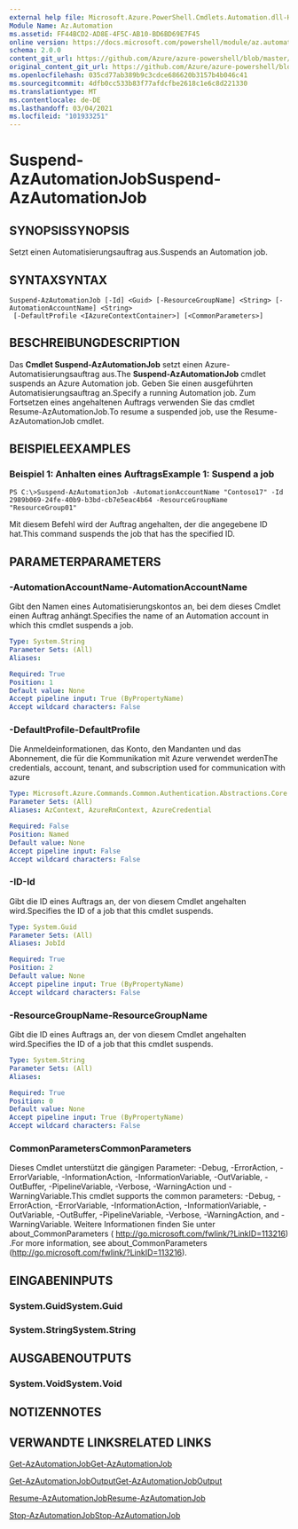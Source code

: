 ```yaml
---
external help file: Microsoft.Azure.PowerShell.Cmdlets.Automation.dll-Help.xml
Module Name: Az.Automation
ms.assetid: FF44BCD2-AD8E-4F5C-AB10-BD6BD69E7F45
online version: https://docs.microsoft.com/powershell/module/az.automation/suspend-azautomationjob
schema: 2.0.0
content_git_url: https://github.com/Azure/azure-powershell/blob/master/src/Automation/Automation/help/Suspend-AzAutomationJob.md
original_content_git_url: https://github.com/Azure/azure-powershell/blob/master/src/Automation/Automation/help/Suspend-AzAutomationJob.md
ms.openlocfilehash: 035cd77ab389b9c3cdce686620b3157b4b046c41
ms.sourcegitcommit: 4dfb0cc533b83f77afdcfbe2618c1e6c8d221330
ms.translationtype: MT
ms.contentlocale: de-DE
ms.lasthandoff: 03/04/2021
ms.locfileid: "101933251"
---
```

# <span data-ttu-id="d53ea-101">Suspend-AzAutomationJob</span><span class="sxs-lookup"><span data-stu-id="d53ea-101">Suspend-AzAutomationJob</span></span>

## <span data-ttu-id="d53ea-102">SYNOPSIS</span><span class="sxs-lookup"><span data-stu-id="d53ea-102">SYNOPSIS</span></span>
<span data-ttu-id="d53ea-103">Setzt einen Automatisierungsauftrag aus.</span><span class="sxs-lookup"><span data-stu-id="d53ea-103">Suspends an Automation job.</span></span>

## <span data-ttu-id="d53ea-104">SYNTAX</span><span class="sxs-lookup"><span data-stu-id="d53ea-104">SYNTAX</span></span>

```
Suspend-AzAutomationJob [-Id] <Guid> [-ResourceGroupName] <String> [-AutomationAccountName] <String>
 [-DefaultProfile <IAzureContextContainer>] [<CommonParameters>]
```

## <span data-ttu-id="d53ea-105">BESCHREIBUNG</span><span class="sxs-lookup"><span data-stu-id="d53ea-105">DESCRIPTION</span></span>
<span data-ttu-id="d53ea-106">Das **Cmdlet Suspend-AzAutomationJob** setzt einen Azure-Automatisierungsauftrag aus.</span><span class="sxs-lookup"><span data-stu-id="d53ea-106">The **Suspend-AzAutomationJob** cmdlet suspends an Azure Automation job.</span></span>
<span data-ttu-id="d53ea-107">Geben Sie einen ausgeführten Automatisierungsauftrag an.</span><span class="sxs-lookup"><span data-stu-id="d53ea-107">Specify a running Automation job.</span></span>
<span data-ttu-id="d53ea-108">Zum Fortsetzen eines angehaltenen Auftrags verwenden Sie das cmdlet Resume-AzAutomationJob.</span><span class="sxs-lookup"><span data-stu-id="d53ea-108">To resume a suspended job, use the Resume-AzAutomationJob cmdlet.</span></span>

## <span data-ttu-id="d53ea-109">BEISPIELE</span><span class="sxs-lookup"><span data-stu-id="d53ea-109">EXAMPLES</span></span>

### <span data-ttu-id="d53ea-110">Beispiel 1: Anhalten eines Auftrags</span><span class="sxs-lookup"><span data-stu-id="d53ea-110">Example 1: Suspend a job</span></span>
```
PS C:\>Suspend-AzAutomationJob -AutomationAccountName "Contoso17" -Id 2989b069-24fe-40b9-b3bd-cb7e5eac4b64 -ResourceGroupName "ResourceGroup01"
```

<span data-ttu-id="d53ea-111">Mit diesem Befehl wird der Auftrag angehalten, der die angegebene ID hat.</span><span class="sxs-lookup"><span data-stu-id="d53ea-111">This command suspends the job that has the specified ID.</span></span>

## <span data-ttu-id="d53ea-112">PARAMETER</span><span class="sxs-lookup"><span data-stu-id="d53ea-112">PARAMETERS</span></span>

### <span data-ttu-id="d53ea-113">-AutomationAccountName</span><span class="sxs-lookup"><span data-stu-id="d53ea-113">-AutomationAccountName</span></span>
<span data-ttu-id="d53ea-114">Gibt den Namen eines Automatisierungskontos an, bei dem dieses Cmdlet einen Auftrag anhängt.</span><span class="sxs-lookup"><span data-stu-id="d53ea-114">Specifies the name of an Automation account in which this cmdlet suspends a job.</span></span>

```yaml
Type: System.String
Parameter Sets: (All)
Aliases:

Required: True
Position: 1
Default value: None
Accept pipeline input: True (ByPropertyName)
Accept wildcard characters: False
```

### <span data-ttu-id="d53ea-115">-DefaultProfile</span><span class="sxs-lookup"><span data-stu-id="d53ea-115">-DefaultProfile</span></span>
<span data-ttu-id="d53ea-116">Die Anmeldeinformationen, das Konto, den Mandanten und das Abonnement, die für die Kommunikation mit Azure verwendet werden</span><span class="sxs-lookup"><span data-stu-id="d53ea-116">The credentials, account, tenant, and subscription used for communication with azure</span></span>

```yaml
Type: Microsoft.Azure.Commands.Common.Authentication.Abstractions.Core.IAzureContextContainer
Parameter Sets: (All)
Aliases: AzContext, AzureRmContext, AzureCredential

Required: False
Position: Named
Default value: None
Accept pipeline input: False
Accept wildcard characters: False
```

### <span data-ttu-id="d53ea-117">-ID</span><span class="sxs-lookup"><span data-stu-id="d53ea-117">-Id</span></span>
<span data-ttu-id="d53ea-118">Gibt die ID eines Auftrags an, der von diesem Cmdlet angehalten wird.</span><span class="sxs-lookup"><span data-stu-id="d53ea-118">Specifies the ID of a job that this cmdlet suspends.</span></span>

```yaml
Type: System.Guid
Parameter Sets: (All)
Aliases: JobId

Required: True
Position: 2
Default value: None
Accept pipeline input: True (ByPropertyName)
Accept wildcard characters: False
```

### <span data-ttu-id="d53ea-119">-ResourceGroupName</span><span class="sxs-lookup"><span data-stu-id="d53ea-119">-ResourceGroupName</span></span>
<span data-ttu-id="d53ea-120">Gibt die ID eines Auftrags an, der von diesem Cmdlet angehalten wird.</span><span class="sxs-lookup"><span data-stu-id="d53ea-120">Specifies the ID of a job that this cmdlet suspends.</span></span>

```yaml
Type: System.String
Parameter Sets: (All)
Aliases:

Required: True
Position: 0
Default value: None
Accept pipeline input: True (ByPropertyName)
Accept wildcard characters: False
```

### <span data-ttu-id="d53ea-121">CommonParameters</span><span class="sxs-lookup"><span data-stu-id="d53ea-121">CommonParameters</span></span>
<span data-ttu-id="d53ea-122">Dieses Cmdlet unterstützt die gängigen Parameter: -Debug, -ErrorAction, -ErrorVariable, -InformationAction, -InformationVariable, -OutVariable, -OutBuffer, -PipelineVariable, -Verbose, -WarningAction und -WarningVariable.</span><span class="sxs-lookup"><span data-stu-id="d53ea-122">This cmdlet supports the common parameters: -Debug, -ErrorAction, -ErrorVariable, -InformationAction, -InformationVariable, -OutVariable, -OutBuffer, -PipelineVariable, -Verbose, -WarningAction, and -WarningVariable.</span></span> <span data-ttu-id="d53ea-123">Weitere Informationen finden Sie unter about_CommonParameters ( http://go.microsoft.com/fwlink/?LinkID=113216) .</span><span class="sxs-lookup"><span data-stu-id="d53ea-123">For more information, see about_CommonParameters (http://go.microsoft.com/fwlink/?LinkID=113216).</span></span>

## <span data-ttu-id="d53ea-124">EINGABEN</span><span class="sxs-lookup"><span data-stu-id="d53ea-124">INPUTS</span></span>

### <span data-ttu-id="d53ea-125">System.Guid</span><span class="sxs-lookup"><span data-stu-id="d53ea-125">System.Guid</span></span>

### <span data-ttu-id="d53ea-126">System.String</span><span class="sxs-lookup"><span data-stu-id="d53ea-126">System.String</span></span>

## <span data-ttu-id="d53ea-127">AUSGABEN</span><span class="sxs-lookup"><span data-stu-id="d53ea-127">OUTPUTS</span></span>

### <span data-ttu-id="d53ea-128">System.Void</span><span class="sxs-lookup"><span data-stu-id="d53ea-128">System.Void</span></span>

## <span data-ttu-id="d53ea-129">NOTIZEN</span><span class="sxs-lookup"><span data-stu-id="d53ea-129">NOTES</span></span>

## <span data-ttu-id="d53ea-130">VERWANDTE LINKS</span><span class="sxs-lookup"><span data-stu-id="d53ea-130">RELATED LINKS</span></span>

[<span data-ttu-id="d53ea-131">Get-AzAutomationJob</span><span class="sxs-lookup"><span data-stu-id="d53ea-131">Get-AzAutomationJob</span></span>](./Get-AzAutomationJob.md)

[<span data-ttu-id="d53ea-132">Get-AzAutomationJobOutput</span><span class="sxs-lookup"><span data-stu-id="d53ea-132">Get-AzAutomationJobOutput</span></span>](./Get-AzAutomationJobOutput.md)

[<span data-ttu-id="d53ea-133">Resume-AzAutomationJob</span><span class="sxs-lookup"><span data-stu-id="d53ea-133">Resume-AzAutomationJob</span></span>](./Resume-AzAutomationJob.md)

[<span data-ttu-id="d53ea-134">Stop-AzAutomationJob</span><span class="sxs-lookup"><span data-stu-id="d53ea-134">Stop-AzAutomationJob</span></span>](./Stop-AzAutomationJob.md)


